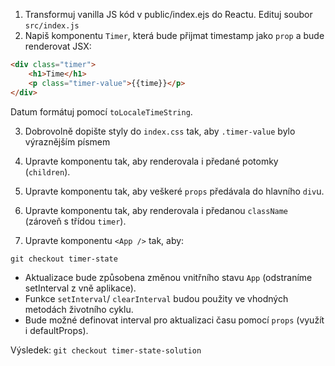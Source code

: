1. Transformuj vanilla JS kód v public/index.ejs do Reactu. Edituj soubor `src/index.js`
2. Napiš komponentu `Timer`, která bude přijmat timestamp jako `prop` a bude renderovat JSX:

```html
<div class="timer">
	<h1>Time</h1>
	<p class="timer-value">{{time}}</p>
</div>
```

Datum formátuj pomocí `toLocaleTimeString`.

3. Dobrovolně dopište styly do `index.css` tak, aby `.timer-value` bylo výraznějším písmem

4. Upravte komponentu tak, aby renderovala i předané potomky (`children`).

5. Upravte komponentu tak, aby veškeré `props` předávala do hlavního `div`u.

6. Upravte komponentu tak, aby renderovala i předanou `className` (zároveň s třídou `timer`).

7. Upravte komponentu `<App />` tak, aby:

`git checkout timer-state`

- Aktualizace bude způsobena změnou vnitřního stavu `App` (odstraníme setInterval z vně aplikace).
- Funkce `setInterval`/ `clearInterval` budou použity ve vhodných metodách životního cyklu.
- Bude možné definovat interval pro aktualizaci času pomocí `props` (využít i defaultProps).

Výsledek:
`git checkout timer-state-solution`
